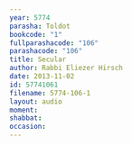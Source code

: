 ```yaml
---
year: 5774
parasha: Toldot
bookcode: "1"
fullparashacode: "106"
parashacode: "106"
title: Secular
author: Rabbi Eliezer Hirsch
date: 2013-11-02
id: 57741061
filename: 5774-106-1
layout: audio
moment: 
shabbat: 
occasion: 
---
```

